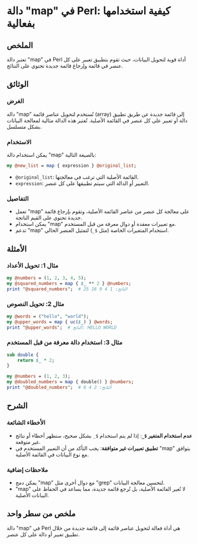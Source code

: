 <!--
Meta Description: # دالة "map" في Perl: كيفية استخدامها بفعالية ## الملخص تعتبر دالة "map" في Perl أداة قوية لتحويل البيانات، حيث تقوم بتطبيق تعبير على كل عنصر في قائمة...
Meta Keywords: map, دالة, على, قائمة, perl
-->

# دالة "map" في Perl: كيفية استخدامها بفعالية

## الملخص
تعتبر دالة "map" في Perl أداة قوية لتحويل البيانات، حيث تقوم بتطبيق تعبير على كل عنصر في قائمة وإرجاع قائمة جديدة تحتوي على النتائج.

## الوثائق
### الغرض
دالة "map" تُستخدم لتحويل عناصر قائمة (array) إلى قائمة جديدة عن طريق تطبيق دالة أو تعبير على كل عنصر في القائمة الأصلية. تُعتبر هذه الدالة مثالية لمعالجة البيانات بشكل متسلسل.

### الاستخدام
يمكن استخدام دالة "map" بالصيغة التالية:
```perl
my @new_list = map { expression } @original_list;
```
- `@original_list`: القائمة الأصلية التي ترغب في معالجتها.
- `expression`: التعبير أو الدالة التي سيتم تطبيقها على كل عنصر.

### التفاصيل
- تعمل "map" على معالجة كل عنصر من عناصر القائمة الأصلية، وتقوم بإرجاع قائمة جديدة تحتوي على القيم الناتجة.
- يمكن استخدام "map" مع تعبيرات معقدة أو دوال معرفة من قبل المستخدم.
- تدعم "map" استخدام المتغيرات الخاصة (مثل `$_`) لتمثيل العنصر الحالي.

## الأمثلة

### مثال 1: تحويل الأعداد
```perl
my @numbers = (1, 2, 3, 4, 5);
my @squared_numbers = map { $_ ** 2 } @numbers;
print "@squared_numbers";  # الناتج: 1 4 9 16 25
```

### مثال 2: تحويل النصوص
```perl
my @words = ("hello", "world");
my @upper_words = map { uc($_) } @words;
print "@upper_words";  # الناتج: HELLO WORLD
```

### مثال 3: استخدام دالة معرفة من قبل المستخدم
```perl
sub double {
    return $_ * 2;
}

my @numbers = (1, 2, 3);
my @doubled_numbers = map { double() } @numbers;
print "@doubled_numbers";  # الناتج: 2 4 6
```

## الشرح
### الأخطاء الشائعة
- **عدم استخدام المتغير `$_`**: إذا لم يتم استخدام `$_` بشكل صحيح، ستظهر أخطاء أو نتائج غير متوقعة.
- **تطبيق تعبيرات غير متوافقة**: يجب التأكد من أن التعبير المستخدم في "map" يتوافق مع نوع البيانات في القائمة الأصلية.

### ملاحظات إضافية
- يمكن دمج "map" مع دوال أخرى مثل "grep" لتحسين معالجة البيانات.
- "map" لا تُغير القائمة الأصلية، بل تُرجع قائمة جديدة، مما يساعد في الحفاظ على البيانات الأصلية.

## ملخص من سطر واحد
دالة "map" في Perl هي أداة فعالة لتحويل عناصر قائمة إلى قائمة جديدة من خلال تطبيق تعبير أو دالة على كل عنصر.